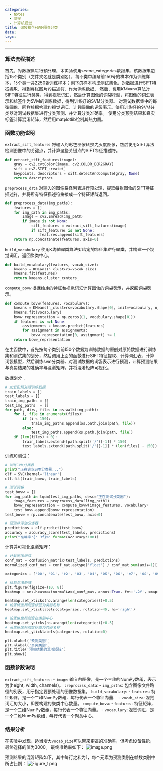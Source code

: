 ```yaml
---
categories:
  - Notes
  - 课程
  - 计算机视觉
title: 词袋模型+SVM图像分类
date: 
tags:
---
```

---
### 算法流程描述
首先，对数据集进行预处理。本实验使用scene_categories数据集，该数据集包括15个类别（文件夹名就是类别名），每个类中编号前150号的样本作为训练样本，15个类一共2250张训练样本；剩下的样本构成测试集合。对数据进行SIFT特征提取，得到每张图片的描述符，作为训练数据。
然后，使用KMeans算法对SIFT特征进行聚类，得到视觉词汇，然后计算图像的词袋模型，将图像的词汇表示和标签作为SVM的训练数据，得到训练好的SVM分类器。
对测试数据集中的每张图像，同样根据构建的视觉词汇，计算图像的词袋表示。使用训练好的SVM分类器对测试数据集进行分类预测，并计算分类准确率。
使用分类预测结果和真实标签计算混淆矩阵，然后用matplotlib绘制其热力图。

### 函数功能说明
`extract_sift_features` 将输入的彩色图像转换为灰度图像，然后使用SIFT算法检测图像中的关键点，并计算这些关键点的SIFT特征描述符。
```python
def extract_sift_features(image):
    gray = cv2.cvtColor(image, cv2.COLOR_BGR2GRAY)
    sift = cv2.SIFT_create()
    keypoints, descriptors = sift.detectAndCompute(gray, None)
    return descriptors
```
`preprocess_data` 对输入的图像路径列表进行预处理，提取每张图像的SIFT特征描述符，并将所有特征描述符拼接成一个特征矩阵返回。
```python
def preprocess_data(img_paths):
    features = []
    for img_path in img_paths:
        image = cv2.imread(img_path)
        if image is not None:
            sift_features = extract_sift_features(image)
            if sift_features is not None:
                features.append(sift_features)
    return np.concatenate(features, axis=0)
```
`build_vocabulary` 使用K均值聚类算法对给定的特征集进行聚类，并构建一个视觉词汇，返回聚类中心。
```python
def build_vocabulary(features, vocab_size):
    kmeans = KMeans(n_clusters=vocab_size)
    kmeans.fit(features)
    return kmeans.cluster_centers_
```
`compute_bovw` 根据给定的特征和视觉词汇计算图像的词袋表示，并返回词袋表示。
```python
def compute_bovw(features, vocabulary):
    kmeans = KMeans(n_clusters=vocabulary.shape[0], init=vocabulary, n_init=1, max_iter=1)
    kmeans.fit(vocabulary)
    bovw_representation = np.zeros((1, vocabulary.shape[0]))
    if features is not None:
        assignments = kmeans.predict(features)
        for assignment in assignments:
            bovw_representation[0, assignment] += 1
    return bovw_representation
```

在主函数中，首先按每个类别前150个数据为训练数据的原创对原始数据进行训练集和测试集的划分，然后调用上面的函数进行SIFT特征提取、计算词汇表、计算词袋模型，然后训练svm分类器，对测试数据的词袋表示进行预测，计算预测结果与真实结果的准确率与混淆矩阵，并将混淆矩阵可视化。

数据划分：
```python
# 加载和预处理训练数据
train_labels = []
test_labels = []
train_img_paths = []
test_img_paths  = []
for path, dirs, files in os.walk(img_path):
    for i, file in enumerate(files):
        if (i < 150):
            train_img_paths.append(os.path.join(path, file))
        else:
            test_img_paths.append(os.path.join(path, file))
    if (len(files) > 0):
        train_labels.extend([path.split('/')[-1]] * 150)
        test_labels.extend([path.split('/')[-1]] * (len(files) - 150))
```

训练和测试：
```python
# 训练SVM分类器
print("正在训练SVM分类器...")
clf = SVC(kernel='linear')
clf.fit(train_bovw, train_labels)

# 测试词袋
test_bovw = []
for img_path in tqdm(test_img_paths, desc="正在测试分类器"):
    image_features = preprocess_data([img_path])
    bovw_representation = compute_bovw(image_features, vocabulary)
    test_bovw.append(bovw_representation)
test_bovw = np.concatenate(test_bovw, axis=0)

# 预测并评估分类器
predictions = clf.predict(test_bovw)
accuracy = accuracy_score(test_labels, predictions)
print("准确率:{:.3f}%".format(accuracy*100))
```

计算并可视化混淆矩阵：
```python
# 计算混淆矩阵
conf_mat = confusion_matrix(test_labels, predictions)
normalized_conf_mat = conf_mat.astype('float') / conf_mat.sum(axis=1)[:, np.newaxis]

categories = ['00', '01', '02', '03', '04', '05', '06', '07', '08', '09', '10', '11', '12', '13', '14']

# 绘制混淆矩阵
plt.figure(figsize=(10, 8))
heatmap = sns.heatmap(normalized_conf_mat, annot=True, fmt='.2f', cmap='Blues', cbar=False)

heatmap.set_xticks(np.arange(len(categories))+0.5)
# 设置横坐标刻度标签为类别名称
heatmap.set_xticklabels(categories, rotation=45, ha='right')

# 设置纵坐标刻度在类别中心
heatmap.set_yticks(np.arange(len(categories))+0.5)
# 设置纵坐标刻度标签为类别名称
heatmap.set_yticklabels(categories, rotation=0)

plt.xlabel('预测类别')
plt.ylabel('真实类别')
plt.title('预测结果的混淆矩阵')
plt.show()
```

### 函数参数说明
`extract_sift_features`:
    - `image`: 输入的图像，是一个三维的NumPy数组，表示为(height, width, channels)。
`preprocess_data`:
    - `img_paths`: 包含图像文件路径的列表，用于指定要预处理的图像数据集。
`build_vocabulary`:
    - `features`: 特征矩阵，是一个二维NumPy数组，每行代表一个特征向量。
    - `vocab_size`: 视觉词汇的大小，即要构建的聚类中心数量。
`compute_bovw`:
    - `features`: 特征矩阵，是一个二维NumPy数组，每行代表一个特征向量。
    - `vocabulary`: 视觉词汇，是一个二维NumPy数组，每行代表一个聚类中心。

### 结果分析
在实验中发现，适当增大`vocab_size`可以带来更高的准确率，但考虑设备性能，最终选择的值为3000。
最终准确率如下：
![image.png](https://cdn.jsdelivr.net/gh/zhengyangWang1/image@main/img/20240429000700.png)

预测结果的混淆矩阵如下，其中每行之和为1，每个元素为预测类别在帧数类别中所占比例：
![Figure_1.png](https://cdn.jsdelivr.net/gh/zhengyangWang1/image@main/img/Figure_1.png)
